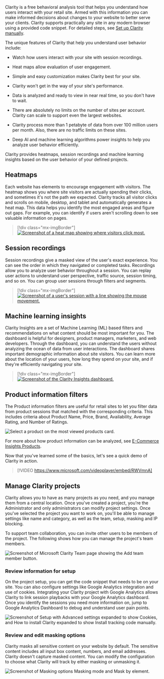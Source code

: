 Clarity is a free behavioral analysis tool that helps you understand how users interact with your retail site. Armed with this information you can make informed decisions about changes to your website to better serve your clients. Clarity supports practically any site in any modern browser using a provided code snippet. For detailed steps, see [Set up Clarity manually](/clarity/clarity-setup/?azure-portal=true).

The unique features of Clarity that help you understand user behavior include:

- Watch how users interact with your site with session recordings.

- Heat maps allow evaluation of user engagement.

- Simple and easy customization makes Clarity best for your site.

- Clarity won't get in the way of your site's performance.

- Data is analyzed and ready to view in near real time, so you don't have to wait.

- There are absolutely no limits on the number of sites per account. Clarity can scale to support even the largest websites.

- Clarity process more than 1 petabyte of data from over 100 million users per month. Also, there are no traffic limits on these sites.

- Deep AI and machine learning algorithms power insights to help you analyze user behavior efficiently.

Clarity provides heatmaps, session recordings and machine learning insights based on the user behavior of your defined projects.

## Heatmaps

Each website has elements to encourage engagement with visitors. The heatmap shows you where site visitors are actually spending their clicks, and sometimes it's not the path we expected. Clarity tracks all visitor clicks and scrolls on mobile, desktop, and tablet and automatically generates a heat map. This data helps you identify the most engaged areas and figure out gaps. For example, you can identify if users aren't scrolling down to see valuable information on pages.

> [!div class="mx-imgBorder"]
> [![Screenshot of a heat map showing where visitors click most.](../media/heat-map.png)](../media/heat-map.png#lightbox)

## Session recordings

Session recordings give a masked view of the user's exact experience. You can see the order in which they navigated or completed tasks. Recordings allow you to analyze user behavior throughout a session. You can replay user actions to understand user perspective, traffic source, session timing, and so on. You can group user sessions through filters and segments.

> [!div class="mx-imgBorder"]
> [![Screenshot of a user's session with a line showing the mouse movement.](../media/session.png)](../media/session.png#lightbox)

## Machine learning insights

Clarity Insights are a set of Machine Learning (ML) based filters and recommendations on what content should be most important for you. The dashboard is helpful for designers, product managers, marketers, and web developers. Through the dashboard, you can understand the users without analyzing the ocean of data from user interactions. The dashboard shares important demographic information about site visitors. You can learn more about the location of your users, how long they spend on your site, and if they're efficiently navigating your site.

> [!div class="mx-imgBorder"]
> [![Screenshot of the Clarity Insights dashboard.](../media/insights.png)](../media/insights.png#lightbox)

## Product information filters

The Product information filters are useful for retail sites to let you filter data from product sessions that matched with the corresponding criteria. This includes criteria about Product Name, Price, Brand, Availability, Average Rating, and Number of Ratings.

![Select a product on the most viewed products card.](../media/most-viewed.png)

For more about how product information can be analyzed, see [E-Commerce Insights Products](/clarity/e-commerce-insights/?azure-portal=true#products).

Now that you've learned some of the basics, let's see a quick demo of Clarity in action.

> [!VIDEO https://www.microsoft.com/videoplayer/embed/RWVmnA]

## Manage Clarity projects

Clarity allows you to have as many projects as you need, and you manage them from a central location. Once you've created a project, you're the Administrator and only administrators can modify project settings. Once you've selected the project you want to work on, you'll be able to manage settings like name and category, as well as the team, setup, masking and IP blocking.

To support team collaboration, you can invite other users to be members of the project. The following shows how you can manage the project's team members.

![Screenshot of Microsoft Clarity Team page showing the Add team member button.](../media/team.png)

### Review information for setup

On the project setup, you can get the code snippet that needs to be on your site. You can also configure settings like Google Analytics integration and use of cookies. Integrating your Clarity project with Google Analytics allows Clarity to link session playbacks with your Google Analytics dashboard. Once you identify the sessions you need more information on, jump to Google Analytics Dashboard to debug and understand user pain points.

![Screenshot of Setup with Advanced settings expanded to show Cookies, and How to install Clarity expanded to show Install tracking code manually.](../media/setup.png)

### Review and edit masking options

Clarity masks all sensitive content on your website by default. The sensitive content includes all input box content, numbers, and email addresses. Clarity doesn't capture masked content. You can modify the configuration to choose what Clarity will track by either masking or unmasking it.

![Screenshot of Masking options Masking mode and Mask by element.](../media/masking.png)
